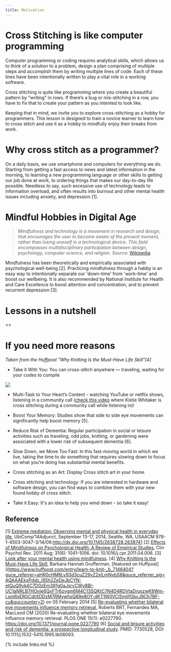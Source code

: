 ```yaml
---
title: Motivation
---
```


# Cross Stitching is like computer programming

Computer programming or coding requires analytical skills, which allows us to think of a solution to a problem, design a plan comprising of multiple steps and accomplish them by writing multiple lines of code. 
Each of these lines have been intentionally written to play a vital role in a working software.

Cross stitching is quite like programming where you create a beautiful pattern by "writing" in rows. 
If there’s a bug or mis-stitching in a row, you have to fix that to create your pattern as you intented to look like.

Keeping that in mind, we invite you to explore cross-stitching as a hobby for programmers. 
This lesson is designed to train a novice learner to learn how to cross stitch and use it as a hobby to mindfully enjoy their breaks from work.

# Why cross stitch as a programmer?

On a daily basis, we use smartphone and computers for everything we do. 
Starting from getting a fast access to news and latest information in the morning, to learning a new programming language or other skills to getting our job done at work, to ordering things that makes our day-to-day life possible.
Needless to say, such excessive use of technology leads to information overload, and often results into burnout and other mental health issues including anxiety, and depression [1].

<SARAH HELP ME>

# Mindful Hobbies in Digital Age

> *Mindfulness and technology is a movement in research and design, that encourages the user to become aware of the present moment, rather than losing oneself in a technological device. This field encompasses multidisciplinary participation between design, psychology, computer science, and religion.* Source: [Wikipedia](https://en.wikipedia.org/wiki/Mindfulness_and_technology)

Mindfulness has been theoretically and empirically associated with psychological well-being [2]. 
Practicing mindfulness through a habby is an easy way to intentionally separate our 'down-time' from 'work-time' and boost our wellbeing. 
It is also recommended by National Institute for Health and Care Excellence to boost attention and concentration, and to prevent recurrent depression [3].

# Lessons in a nutshell

<>

# If you need more reasons

*Taken from the Huffpost "Why Knitting Is the Must-Have Life Skill"[4]*

- Take it With You: You can cross-stitch anywhere — traveling, waiting for your codes to compile

![](https://imgs.xkcd.com/comics/compiling.png)

- Multi-Task to Your Heart’s Content - watching YouTube or netflix shows, listening in a community call ([check this video](https://youtu.be/81mG4L7S3Oc?t=1546) where Kistie Whitaker is cross stitching during a community call while listening in)!

- Boost Your Memory: Studies show that side to side eye movements can significantly help boost memory [5]. 

- Reduce Risk of Dementia: Regular participation in social or leisure activities such as traveling, odd jobs, knitting, or gardening were associated with a lower risk of subsequent dementia [6].

- Slow Down, we Move Too Fast: In this fast-moving world in which we live, taking the time to do something that requires slowing down to focus on what you’re doing has substantial mental benefits.

- Cross stitching as an Art: Display Cross stitch art in your home.

- Cross stitching and technology: If you are interested in hardware and software design, you can find ways to combine them with your new found hobby of cross stitch.

- Take it Easy: It's an idea to help you wind down - so take it easy!

## Reference

[1] [Extreme mediation: Observing mental and physical health in everyday life](http://ubicomp.org/ubicomp2014/proceedings/ubicomp_adjunct/posters/p47-faiola.pdf), UbiComp’14Adjunct, September 13-17, 2014, Seattle, WA, USAACM 978-1-4503-3047-3/14/09.http://dx.doi.org/10.1145/2638728.2638741
[2] [Effects of Mindfulness on Psychological Health: A Review of Empirical Studies](https://www.ncbi.nlm.nih.gov/pmc/articles/PMC3679190/), Clin Psychol Rev. 2011 Aug; 31(6): 1041–1056. doi: 10.1016/j.cpr.2011.04.006.
[3] [Look after your mental health using mindfulness](https://www.mentalhealth.org.uk/sites/default/files/How%20to...mindfulness.pdf).
[4] [Why Knitting Is the Must-Have Life Skill](https://www.barbarahannahgrufferman.com/knit-your-way-to-cool-calm-and-healthy/), Barbara Hannah Grufferman, [featured on Huffpost]((https://www.huffpost.com/entry/learn-to-knit-_b_7146404?guce_referrer=aHR0cHM6Ly93d3cuZ29vZ2xlLmNvbS8&guce_referrer_sig=AQAAAEkxPdsb_i9Sh2ZeDeJbCYN-etQuQ9yk4C7D0zEm391g0aJsrvCWy8BI-UC1aNRLB7HOnle6QxFTr6zygm6M4C13SQKtC7N4D4RDVtaDruszwK8Wm-LsmRxERGCdtXDDzM7RMywhsQ69e8OY-dKT1W0VCI5mIjfGbcJ9Ch7BF-cu&guccounter=2) on 05 February 2014
[5] [Re-evaluating whether bilateral eye movements influence memory retrieval](https://journals.plos.org/plosone/article?id=10.1371/journal.pone.0227790), Roberts BRT, Fernandes MA, MacLeod CM (2020) Re-evaluating whether bilateral eye movements influence memory retrieval. PLOS ONE 15(1): e0227790. https://doi.org/10.1371/journal.pone.0227790
[6] [Social and leisure activities and risk of dementia: a prospective longitudinal study](https://www.ncbi.nlm.nih.gov/pubmed/7730528). PMID: 7730528, DOI: 10.1111/j.1532-5415.1995.tb06093.

{% include links.md %}
